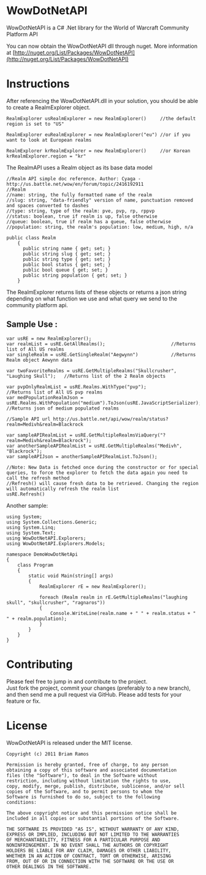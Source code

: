 WowDotNetAPI
=========
WowDotNetAPI is a C# .Net library for the World of Warcraft Community Platform API

You can now obtain the WowDotNetAPI dll through nuget. More information at [http://nuget.org/List/Packages/WowDotNetAPI](http://nuget.org/List/Packages/WowDotNetAPI)

Instructions
============

After referencing the WowDotNetAPI.dll in your solution, you should be able to create a RealmExplorer object.

	RealmExplorer usRealmExplorer = new RealmExplorer()	    //the default region is set to "US"

	RealmExplorer euRealmExplorer = new RealmExplorer("eu") //or if you want to look at European realms

	RealmExplorer krRealmExplorer = new RealmExplorer()		//or Korean
	krRealmExplorer.region = "kr"

The RealmAPI uses a Realm object as its base data model 

	//Realm API simple doc reference. Author: Cyaga - http://us.battle.net/wow/en/forum/topic/2416192911
    //Realm 
    //name: string, the fully formatted name of the realm
    //slug: string, "data-friendly" version of name, punctuation removed and spaces converted to dashes
    //type: string, type of the realm: pve, pvp, rp, rppvp
    //status: boolean, true if realm is up, false otherwise
    //queue: boolean, true if realm has a queue, false otherwise
    //population: string, the realm's population: low, medium, high, n/a

	public class Realm
		{
		  public string name { get; set; }
		  public string slug { get; set; }
		  public string type { get; set; }
          public bool status { get; set; }
          public bool queue { get; set; }
          public string population { get; set; }
		}

The RealmExplorer returns lists of these objects or returns a json string depending on what function we use and what query we send to the community platform api.

Sample Use :
----------------------

	var usRE = new RealmExplorer();
	var realmList = usRE.GetAllRealms();						//Returns list of All US realms	
	var singleRealm = usRE.GetSingleRealm("Aegwynn")			//Returns Realm object Aewynn data
	
	var twoFavoriteRealms = usRE.GetMultipleRealms("Skullcrusher", "Laughing Skull");   //Returns list of the 2 Realm objects
		
	var pvpOnlyRealmList = usRE.Realms.WithType("pvp");							//Returns list of All US pvp realms
	var medPopulationRealmJson = usRE.Realms.WithPopulation("medium").ToJson(usRE.JavaScriptSerializer);		//Returns json of medium populated realms

	//Sample API url http://us.battle.net/api/wow/realm/status?realm=Medivh&realm=Blackrock

	var sampleAPIRealmList = usRE.GetMultipleRealmsViaQuery("?realm=Medivh&realm=Blackrock");						
	var anotherSampleAPIRealmList = usRE.GetMultipleRealms("Medivh", "Blackrock");   
	var sampleAPIJson = anotherSampleAPIRealmList.ToJson();	
	
	//Note: New Data is fetched once during the constructor or for special queries, to force the explorer to fetch the data again you need to call the refresh method
	//Refresh() will cause fresh data to be retrieved. Changing the region will automatically refresh the realm list
	usRE.Refresh()
 

Another sample:

	using System;
	using System.Collections.Generic;
	using System.Linq;
	using System.Text;
	using WowDotNetAPI.Explorers;
	using WowDotNetAPI.Explorers.Models;

	namespace DemoWowDotNetApi
	{
		class Program
		{
			static void Main(string[] args)
			{
				RealmExplorer rE = new RealmExplorer();

				foreach (Realm realm in rE.GetMultipleRealms("laughing skull", "skullcrusher", "ragnaros"))
				{
					Console.WriteLine(realm.name + " " + realm.status + " " + realm.population);
				}
			}
		}
	}


Contributing
============
 
Please feel free to jump in and contribute to the project.  
Just fork the project, commit your changes (preferably to a new branch), and then send me a pull request via GitHub. 
Please add tests for your feature or fix.
 

 
License
=======
 
WowDotNetAPI is released under the MIT license.
 
    Copyright (c) 2011 Briam Ramos
 
    Permission is hereby granted, free of charge, to any person
    obtaining a copy of this software and associated documentation
    files (the "Software"), to deal in the Software without
    restriction, including without limitation the rights to use,
    copy, modify, merge, publish, distribute, sublicense, and/or sell
    copies of the Software, and to permit persons to whom the
    Software is furnished to do so, subject to the following
    conditions:
 
    The above copyright notice and this permission notice shall be
    included in all copies or substantial portions of the Software.
 
    THE SOFTWARE IS PROVIDED "AS IS", WITHOUT WARRANTY OF ANY KIND,
    EXPRESS OR IMPLIED, INCLUDING BUT NOT LIMITED TO THE WARRANTIES
    OF MERCHANTABILITY, FITNESS FOR A PARTICULAR PURPOSE AND
    NONINFRINGEMENT. IN NO EVENT SHALL THE AUTHORS OR COPYRIGHT
    HOLDERS BE LIABLE FOR ANY CLAIM, DAMAGES OR OTHER LIABILITY,
    WHETHER IN AN ACTION OF CONTRACT, TORT OR OTHERWISE, ARISING
    FROM, OUT OF OR IN CONNECTION WITH THE SOFTWARE OR THE USE OR
    OTHER DEALINGS IN THE SOFTWARE.